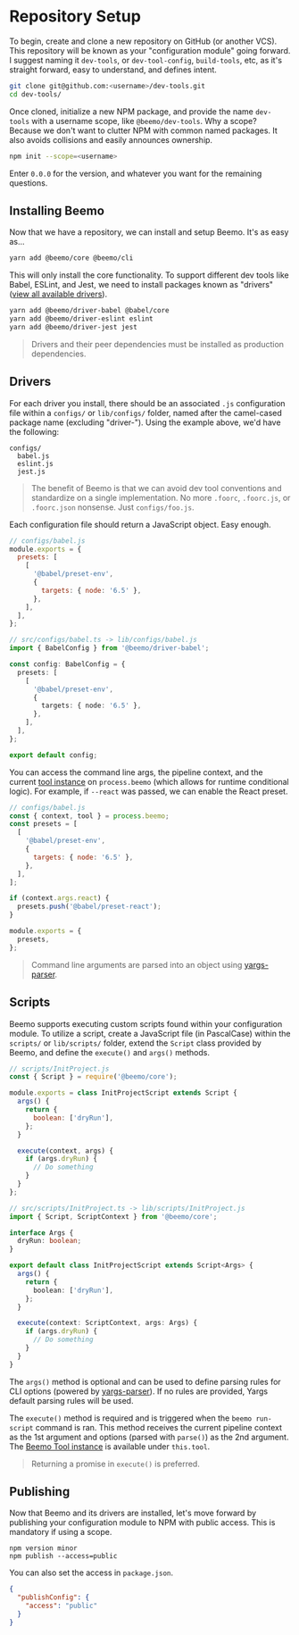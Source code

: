 # Repository Setup

To begin, create and clone a new repository on GitHub (or another VCS). This repository will be
known as your "configuration module" going forward. I suggest naming it `dev-tools`, or
`dev-tool-config`, `build-tools`, etc, as it's straight forward, easy to understand, and defines
intent.

```bash
git clone git@github.com:<username>/dev-tools.git
cd dev-tools/
```

Once cloned, initialize a new NPM package, and provide the name `dev-tools` with a username scope,
like `@beemo/dev-tools`. Why a scope? Because we don't want to clutter NPM with common named
packages. It also avoids collisions and easily announces ownership.

```bash
npm init --scope=<username>
```

Enter `0.0.0` for the version, and whatever you want for the remaining questions.

## Installing Beemo

Now that we have a repository, we can install and setup Beemo. It's as easy as...

```bash
yarn add @beemo/core @beemo/cli
```

This will only install the core functionality. To support different dev tools like Babel, ESLint,
and Jest, we need to install packages known as "drivers"
([view all available drivers](https://www.npmjs.com/search?q=beemo-driver)).

```bash
yarn add @beemo/driver-babel @babel/core
yarn add @beemo/driver-eslint eslint
yarn add @beemo/driver-jest jest
```

> Drivers and their peer dependencies must be installed as production dependencies.

## Drivers

For each driver you install, there should be an associated `.js` configuration file within a
`configs/` or `lib/configs/` folder, named after the camel-cased package name (excluding "driver-").
Using the example above, we'd have the following:

```
configs/
  babel.js
  eslint.js
  jest.js
```

> The benefit of Beemo is that we can avoid dev tool conventions and standardize on a single
> implementation. No more `.foorc`, `.foorc.js`, or `.foorc.json` nonsense. Just `configs/foo.js`.

Each configuration file should return a JavaScript object. Easy enough.

```js
// configs/babel.js
module.exports = {
  presets: [
    [
      '@babel/preset-env',
      {
        targets: { node: '6.5' },
      },
    ],
  ],
};
```

```ts
// src/configs/babel.ts -> lib/configs/babel.js
import { BabelConfig } from '@beemo/driver-babel';

const config: BabelConfig = {
  presets: [
    [
      '@babel/preset-env',
      {
        targets: { node: '6.5' },
      },
    ],
  ],
};

export default config;
```

You can access the command line args, the pipeline context, and the current
[tool instance](./tool.md) on `process.beemo` (which allows for runtime conditional logic). For
example, if `--react` was passed, we can enable the React preset.

```js
// configs/babel.js
const { context, tool } = process.beemo;
const presets = [
  [
    '@babel/preset-env',
    {
      targets: { node: '6.5' },
    },
  ],
];

if (context.args.react) {
  presets.push('@babel/preset-react');
}

module.exports = {
  presets,
};
```

> Command line arguments are parsed into an object using
> [yargs-parser](https://www.npmjs.com/package/yargs-parser).

## Scripts

Beemo supports executing custom scripts found within your configuration module. To utilize a script,
create a JavaScript file (in PascalCase) within the `scripts/` or `lib/scripts/` folder, extend the
`Script` class provided by Beemo, and define the `execute()` and `args()` methods.

```js
// scripts/InitProject.js
const { Script } = require('@beemo/core');

module.exports = class InitProjectScript extends Script {
  args() {
    return {
      boolean: ['dryRun'],
    };
  }

  execute(context, args) {
    if (args.dryRun) {
      // Do something
    }
  }
};
```

```ts
// src/scripts/InitProject.ts -> lib/scripts/InitProject.js
import { Script, ScriptContext } from '@beemo/core';

interface Args {
  dryRun: boolean;
}

export default class InitProjectScript extends Script<Args> {
  args() {
    return {
      boolean: ['dryRun'],
    };
  }

  execute(context: ScriptContext, args: Args) {
    if (args.dryRun) {
      // Do something
    }
  }
}
```

The `args()` method is optional and can be used to define parsing rules for CLI options (powered by
[yargs-parser](https://www.npmjs.com/package/yargs-parser#api)). If no rules are provided, Yargs
default parsing rules will be used.

The `execute()` method is required and is triggered when the `beemo run-script` command is ran. This
method receives the current pipeline context as the 1st argument and options (parsed with `parse()`)
as the 2nd argument. The [Beemo Tool instance](./tool.md) is available under `this.tool`.

> Returning a promise in `execute()` is preferred.

## Publishing

Now that Beemo and its drivers are installed, let's move forward by publishing your configuration
module to NPM with public access. This is mandatory if using a scope.

```
npm version minor
npm publish --access=public
```

You can also set the access in `package.json`.

```json
{
  "publishConfig": {
    "access": "public"
  }
}
```
